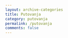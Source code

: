 ```yaml
---
layout: archive-categories
title: Putovanja
category: putovanja
permalink: /putovanja
comments: false
---
```

